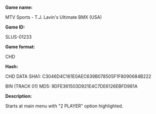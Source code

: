 **Game name:**

MTV Sports - T.J. Lavin's Ultimate BMX (USA)

**Game ID:**

SLUS-01233

**Game format:**

CHD

**Hash:**

CHD DATA SHA1: C3046D4C161E0AEC639B078505F1F8090684B222

BIN (TRACK 01) MD5: 9DFE361503D921E4C7DE6126EBFD981A

**Description:**

Starts at main menu with "2 PLAYER" option highlighted.